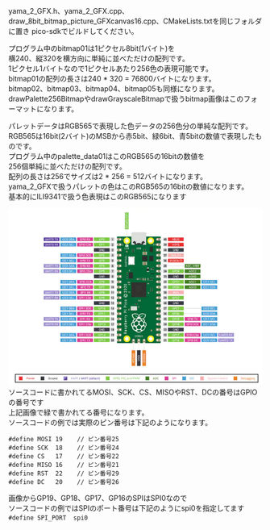 yama_2_GFX.h、yama_2_GFX.cpp、draw_8bit_bitmap_picture_GFXcanvas16.cpp、CMakeLists.txtを同じフォルダに置き pico-sdkでビルドしてください。  
  
プログラム中のbitmap01は1ピクセル8bit(1バイト)を  
横240、縦320を横方向に単純に並べただけの配列です。  
1ピクセル1バイトなので1ピクセルあたり256色の表現可能です。  
bitmap01の配列の長さは240 * 320 = 76800バイトになります。  
bitmap02、bitmap03、bitmap04、bitmap05も同様になります。  
drawPalette256BitmapやdrawGrayscaleBitmapで扱うbitmap画像はこのフォーマットになります。  
  
パレットデータはRGB565で表現した色データの256色分の単純な配列です。  
RGB565は16bit(2バイト)のMSBから赤5bit、緑6bit、青5bitの数値で表現したものです。  
プログラム中のpalette_data01はこのRGB565の16bitの数値を  
256個単純に並べただけの配列です。  
配列の長さは256でサイズは2 * 256 = 512バイトになります。  
yama_2_GFXで扱うパレットの色はこのRGB565の16bitの数値になります。  
基本的にILI9341で扱う色表現はこのRGB565になります  
  
![pico pinout](https://github.com/yamayamaru/yama_2_GFX/blob/main/img/raspberrypipicopinout.jpg)  
ソースコードに書かれてるMOSI、SCK、CS、MISOやRST、DCの番号はGPIOの番号です  
上記画像で緑で書かれてる番号になります。  
ソースコードの例では実際のピン番号は下記のようになります。  
  
    #define MOSI 19    // ピン番号25
    #define SCK  18    // ピン番号24
    #define CS   17    // ピン番号22
    #define MISO 16    // ピン番号21
    #define RST  22    // ピン番号29
    #define DC   20    // ピン番号26
  
画像からGP19、GP18、GP17、GP16のSPIはSPI0なので  
ソースコードの例ではSPIのポート番号は下記のようにspi0を指定してます  
`#define SPI_PORT  spi0`
